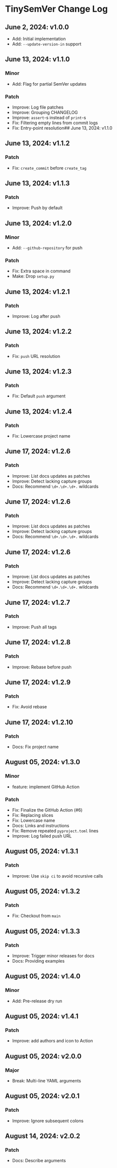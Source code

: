 # TinySemVer Change Log

## June 2, 2024: v1.0.0

- Add: Initial implementation
- Add: `--update-version-in` support

## June 13, 2024: v1.1.0

### Minor

- Add: Flag for partial SemVer updates

### Patch

- Improve: Log file patches
- Improve: Grouping CHANGELOG
- Improve: `assert`-s instead of `print`-s
- Fix: Filtering empty lines from commit logs
- Fix: Entry-point resolution## June 13, 2024: v1.1.0

## June 13, 2024: v1.1.2

### Patch

- Fix: `create_commit` before `create_tag`

## June 13, 2024: v1.1.3

### Patch

- Improve: Push by default

## June 13, 2024: v1.2.0

### Minor

- Add: `--github-repository` for push

### Patch

- Fix: Extra space in command
- Make: Drop `setup.py`

## June 13, 2024: v1.2.1

### Patch

- Improve: Log after push

## June 13, 2024: v1.2.2

### Patch

- Fix: `push` URL resolution

## June 13, 2024: v1.2.3

### Patch

- Fix: Default `push` argument

## June 13, 2024: v1.2.4

### Patch

- Fix: Lowercase project name

## June 17, 2024: v1.2.6

### Patch

- Improve: List docs updates as patches
- Improve: Detect lacking capture groups
- Docs: Recommend `\d+.\d+.\d+.` wildcards

## June 17, 2024: v1.2.6

### Patch

- Improve: List docs updates as patches
- Improve: Detect lacking capture groups
- Docs: Recommend `\d+.\d+.\d+.` wildcards

## June 17, 2024: v1.2.6

### Patch

- Improve: List docs updates as patches
- Improve: Detect lacking capture groups
- Docs: Recommend `\d+.\d+.\d+.` wildcards

## June 17, 2024: v1.2.7

### Patch

- Improve: Push all tags

## June 17, 2024: v1.2.8

### Patch

- Improve: Rebase before push

## June 17, 2024: v1.2.9

### Patch

- Fix: Avoid rebase

## June 17, 2024: v1.2.10

### Patch

- Docs: Fix project name


## August 05, 2024: v1.3.0

### Minor

- feature: implement GitHub Action

### Patch

- Fix: Finalize the GitHub Action (#6)
- Fix: Replacing slices
- Fix: Lowercase name
- Docs: Links and instructions
- Fix: Remove repeated `pyproject.toml` lines
- Improve: Log failed push URL

## August 05, 2024: v1.3.1

### Patch

- Improve: Use `skip ci` to avoid recursive calls

## August 05, 2024: v1.3.2

### Patch

- Fix: Checkout from `main`

## August 05, 2024: v1.3.3

### Patch

- Improve: Trigger minor releases for docs
- Docs: Providing examples

## August 05, 2024: v1.4.0

### Minor

- Add: Pre-release dry run

## August 05, 2024: v1.4.1

### Patch

- Improve: add authors and icon to Action

## August 05, 2024: v2.0.0

### Major

- Break: Multi-line YAML arguments

## August 05, 2024: v2.0.1

### Patch

- Improve: Ignore subsequent colons

## August 14, 2024: v2.0.2

### Patch

- Docs: Describe arguments
